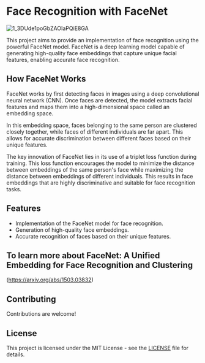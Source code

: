 # Face Recognition with FaceNet

![1_3DUde1poGbZAOIaPQiE8GA](https://github.com/sftSalman/FaceRecognize_varification_detection_Tensorflow/assets/33355278/327f1f44-da99-4c68-a115-3b8d5fbd5f27)


This project aims to provide an implementation of face recognition using the powerful FaceNet model. FaceNet is a deep learning model capable of generating high-quality face embeddings that capture unique facial features, enabling accurate face recognition.

## How FaceNet Works

FaceNet works by first detecting faces in images using a deep convolutional neural network (CNN). Once faces are detected, the model extracts facial features and maps them into a high-dimensional space called an embedding space. 

In this embedding space, faces belonging to the same person are clustered closely together, while faces of different individuals are far apart. This allows for accurate discrimination between different faces based on their unique features.

The key innovation of FaceNet lies in its use of a triplet loss function during training. This loss function encourages the model to minimize the distance between embeddings of the same person's face while maximizing the distance between embeddings of different individuals. This results in face embeddings that are highly discriminative and suitable for face recognition tasks.

## Features

- Implementation of the FaceNet model for face recognition.
- Generation of high-quality face embeddings.
- Accurate recognition of faces based on their unique features.
## To learn more about  FaceNet: A Unified Embedding for Face Recognition and Clustering 
(https://arxiv.org/abs/1503.03832)

## Contributing

Contributions are welcome! 
## License

This project is licensed under the MIT License - see the [LICENSE](LICENSE) file for details.
